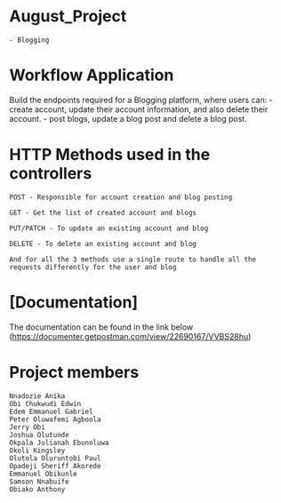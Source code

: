 # August_Project

    - Blogging

# Workflow Application

Build the endpoints required for a Blogging platform, where users can: - create account, update their account information, and also delete their account. - post blogs, update a blog post and delete a blog post.

# HTTP Methods used in the controllers

    POST - Responsible for account creation and blog posting

    GET - Get the list of created account and blogs

    PUT/PATCH - To update an existing account and blog

    DELETE - To delete an existing account and blog

    And for all the 3 methods use a single route to handle all the requests differently for the user and blog

# [Documentation]

The documentation can be found in the link below
(https://documenter.getpostman.com/view/22690167/VVBS28hu)

# Project members

    Nnadozie Anika
    Obi Chukwudi Edwin
    Edem Emmanuel Gabriel
    Peter Oluwafemi Agboola
    Jerry Obi
    Joshua Olutunde
    Okpala Julianah Ebunoluwa
    Okoli Kingsley
    Olutola Oluruntobi Paul
    Opadeji Sheriff Akorede
    Emmanuel Obikunle
    Samson Nnabuife
    Obiako Anthony
